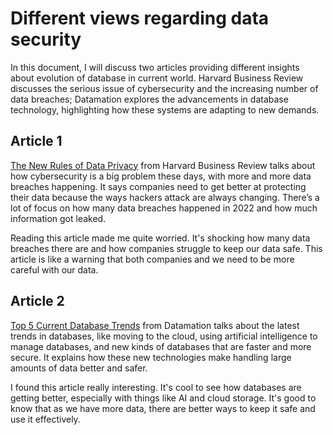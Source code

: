 # Different views regarding data security

In this document, I will discuss two articles providing different insights about evolution of database in current world. Harvard Business Review discusses the serious issue of cybersecurity and the increasing number of data breaches; Datamation explores the advancements in database technology, highlighting how these systems are adapting to new demands. 

## Article 1

[The New Rules of Data Privacy](https://hbr.org/2022/02/the-new-rules-of-data-privacy) from Harvard Business Review talks about how cybersecurity is a big problem these days, with more and more data breaches happening. It says companies need to get better at protecting their data because the ways hackers attack are always changing. There’s a lot of focus on how many data breaches happened in 2022 and how much information got leaked.

Reading this article made me quite worried. It's shocking how many data breaches there are and how companies struggle to keep our data safe. This article is like a warning that both companies and we need to be more careful with our data.

## Article 2

[Top 5 Current Database Trends](https://www.datamation.com/cloud/current-database-trends/) from Datamation talks about the latest trends in databases, like moving to the cloud, using artificial intelligence to manage databases, and new kinds of databases that are faster and more secure. It explains how these new technologies make handling large amounts of data better and safer.

I found this article really interesting. It's cool to see how databases are getting better, especially with things like AI and cloud storage. It's good to know that as we have more data, there are better ways to keep it safe and use it effectively.